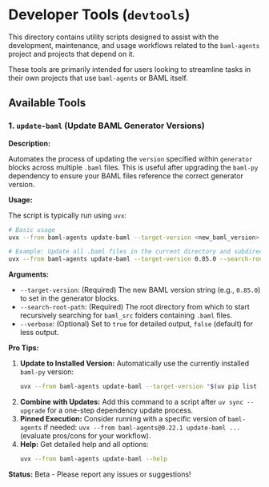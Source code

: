 # Developer Tools (`devtools`)

This directory contains utility scripts designed to assist with the development, maintenance, and usage workflows related to the `baml-agents` project and projects that depend on it.

These tools are primarily intended for users looking to streamline tasks in their own projects that use `baml-agents` or BAML itself.

## Available Tools

### 1. `update-baml` (Update BAML Generator Versions)

**Description:**

Automates the process of updating the `version` specified within `generator` blocks across multiple `.baml` files. This is useful after upgrading the `baml-py` dependency to ensure your BAML files reference the correct generator version.

**Usage:**

The script is typically run using `uvx`:

```bash
# Basic usage
uvx --from baml-agents update-baml --target-version <new_baml_version> --search-root-path <path_to_search>

# Example: Update all .baml files in the current directory and subdirectories to version 0.85.0
uvx --from baml-agents update-baml --target-version 0.85.0 --search-root-path . --verbose false
```

**Arguments:**

*   `--target-version`: (Required) The new BAML version string (e.g., `0.85.0`) to set in the generator blocks.
*   `--search-root-path`: (Required) The root directory from which to start recursively searching for `baml_src` folders containing `.baml` files.
*   `--verbose`: (Optional) Set to `true` for detailed output, `false` (default) for less output.

**Pro Tips:**

1.  **Update to Installed Version:** Automatically use the currently installed `baml-py` version:
    ```bash
    uvx --from baml-agents update-baml --target-version "$(uv pip list | grep baml-py | awk '{print $2}')" --search-root-path . --verbose false
    ```
2.  **Combine with Updates:** Add this command to a script after `uv sync --upgrade` for a one-step dependency update process.
3.  **Pinned Execution:** Consider running with a specific version of `baml-agents` if needed: `uvx --from baml-agents@0.22.1 update-baml ...` (evaluate pros/cons for your workflow).
4.  **Help:** Get detailed help and all options:
    ```bash
    uvx --from baml-agents update-baml --help
    ```

**Status:** Beta - Please report any issues or suggestions!
